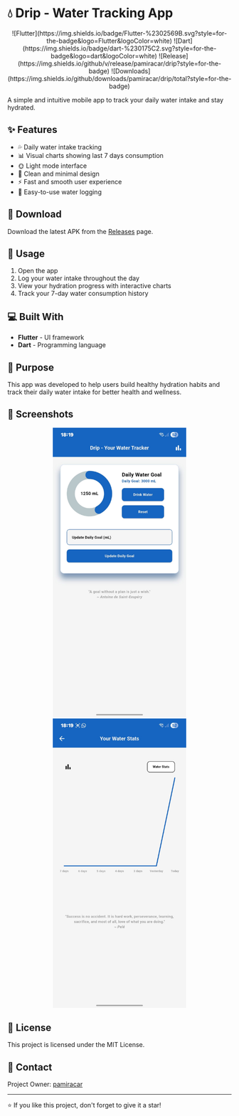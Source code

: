 # 💧 Drip - Water Tracking App
<div align="center">
![Flutter](https://img.shields.io/badge/Flutter-%2302569B.svg?style=for-the-badge&logo=Flutter&logoColor=white)
![Dart](https://img.shields.io/badge/dart-%230175C2.svg?style=for-the-badge&logo=dart&logoColor=white)
![Release](https://img.shields.io/github/v/release/pamiracar/drip?style=for-the-badge)
![Downloads](https://img.shields.io/github/downloads/pamiracar/drip/total?style=for-the-badge)
</div>

A simple and intuitive mobile app to track your daily water intake and stay hydrated.

## ✨ Features

- 💦 Daily water intake tracking
- 📊 Visual charts showing last 7 days consumption
- 🌞 Light mode interface
- 📱 Clean and minimal design
- ⚡ Fast and smooth user experience
- 🎯 Easy-to-use water logging

## 📱 Download

Download the latest APK from the [Releases](https://github.com/pamiracar/drip/releases) page.

## 🚀 Usage

1. Open the app
2. Log your water intake throughout the day
3. View your hydration progress with interactive charts
4. Track your 7-day water consumption history

## 💻 Built With

- **Flutter** - UI framework
- **Dart** - Programming language

## 🎯 Purpose

This app was developed to help users build healthy hydration habits and track their daily water intake for better health and wellness.

## 📸 Screenshots

<!-- Add screenshots here -->
<div align="center">
  <img src="screenshot.png" width="300" alt="Home Screen">
  <img src="screenshot2.png" width="300" alt="Chart Screen">
</div>

## 📝 License

This project is licensed under the MIT License.

## 📧 Contact

Project Owner: [pamiracar](https://github.com/pamiracar)

---

⭐ If you like this project, don't forget to give it a star!
